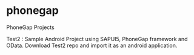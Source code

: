 phonegap
========

PhoneGap Projects

Test2 : Sample Android Project using SAPUI5, PhoneGap framework and OData.
        Download Test2 repo and import it as an android application.
